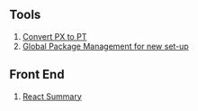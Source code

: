 ## Tools
1. [Convert PX to PT](./tools/px2pt.md)
2. [Global Package Management for new set-up](./tools/pkg-mgmt-global.md)

## Front End
1. [React Summary](./front-end/react-summary.md)
